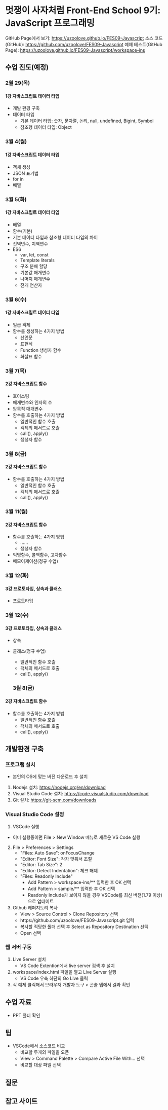 # 멋쟁이 사자처럼 Front-End School 9기: JavaScript 프로그래밍
GitHub Page에서 보기: https://uzoolove.github.io/FES09-Javascript
소스 코드(GitHub): https://github.com/uzoolove/FES09-Javascript
예제 테스트(GitHub Page): https://uzoolove.github.io/FES09-Javascript/workspace-ins

## 수업 진도(예정)
### 2월 29(목)
#### 1강 자바스크립트 데이터 타입
* 개발 환경 구축
* 데이터 타입
  - 기본 데이터 타입: 숫자, 문자열, 논리, null, undefined, Bigint, Symbol
  - 참조형 데이터 타입: Object
  
### 3월 4(월)
#### 1강 자바스크립트 데이터 타입
* 객체 생성
* JSON 표기법
* for in
* 배열

### 3월 5(화)
#### 1강 자바스크립트 데이터 타입
* 배열
* 함수(기본)
* 기본 데이터 타입과 참조형 데이터 타입의 차이
* 전역변수, 지역변수
* ES6
  - var, let, const
  - Template literals
  - 구조 분해 할당
  - 기본값 매개변수
  - 나머지 매개변수
  - 전개 연산자

### 3월 6(수)
#### 1강 자바스크립트 데이터 타입
* 일급 객체
* 함수를 생성하는 4가지 방법
  - 선언문
  - 표현식
  - Function 생성자 함수
  - 화살표 함수

### 3월 7(목)
#### 2강 자바스크립트 함수
* 호이스팅
* 매개변수와 인자의 수
* 암묵적 매개변수
* 함수를 호출하는 4가지 방법
  - 일반적인 함수 호출
  - 객체의 메서드로 호출
  - call(), apply()
  - 생성자 함수

### 3월 8(금)
#### 2강 자바스크립트 함수
* 함수를 호출하는 4가지 방법
  - 일반적인 함수 호출
  - 객체의 메서드로 호출
  - call(), apply()

### 3월 11(월)
#### 2강 자바스크립트 함수
* 함수를 호출하는 4가지 방법
  - ......
  - 생성자 함수
* 익명함수, 콜백함수, 고차함수
* 메모이제이션(정규 수업)

### 3월 12(화)
#### 3강 프로토타입, 상속과 클래스
* 프로토타입

### 3월 12(수)
#### 3강 프로토타입, 상속과 클래스
* 상속
* 클래스(정규 수업)




  - 일반적인 함수 호출
  - 객체의 메서드로 호출
  - call(), apply()
  ### 3월 8(금)
#### 2강 자바스크립트 함수
* 함수를 호출하는 4가지 방법
  - 일반적인 함수 호출
  - 객체의 메서드로 호출
  - call(), apply()



## 개발환경 구축
### 프로그램 설치
* 본인의 OS에 맞는 버전 다운로드 후 설치
1. Nodejs 설치: https://nodejs.org/en/download
2. Visual Studio Code 설치: https://code.visualstudio.com/download
3. Git 설치: https://git-scm.com/downloads

### Visual Studio Code 설정
1. VSCode 실행
  * 이미 실행중이면 File > New Window 메뉴로 새로운 VS Code 실행
2. File > Preferences > Settings
	* "Files: Auto Save": onFocusChange
	* "Editor: Font Size": 각자 맞춰서 조절
	* "Editor: Tab Size": 2
	* "Editor: Detect Indentation": 체크 해제
	* "Files: Readonly Include"
		- Add Pattern > workspace-ins/** 입력한 후 OK 선택
		- Add Pattern > sample/** 입력한 후 OK 선택
		- Readonly Include가 보이지 않을 경우 VSCode를 최신 버전(1.79 이상)으로 업데이트
3. Github 레퍼지토리 복사
	* View > Source Control > Clone Repository 선택
	* <nohyper>https</nohyper>://github.com/uzoolove/FES09-Javascript.git 입력
	* 복사할 적당한 폴더 선택 후 Select as Repository Destination 선택
	* Open 선택

### 웹 서버 구동
1. Live Server 설치
	- VS Code Extention에서 live server 검색 후 설치
2. workspace/index.html 파일을 열고 Live Server 실행
	- VS Code 우측 하단의 Go Live 클릭
3. 각 예제 클릭해서 브라우저 개발자 도구 > 콘솔 탭에서 결과 확인

## 수업 자료
* PPT 폴더 확인

## 팁
* VSCode에서 소스코드 비교
  - 비교할 두개의 파일을 오픈
  - View > Command Palette > Compare Active File With... 선택
  - 비교할 대상 파일 선택

## 질문


## 참고 사이트
